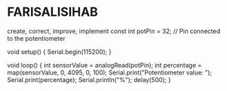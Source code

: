# FARISALISIHAB
create, correct, improve, implement
const int potPin = 32;  // Pin connected to the potentiometer

void setup() {
  Serial.begin(115200);
}

void loop() {
  int sensorValue = analogRead(potPin);
  int percentage = map(sensorValue, 0, 4095, 0, 100);
  Serial.print("Potentiometer value: ");
  Serial.print(percentage);
  Serial.println("%");
  delay(500);
}
